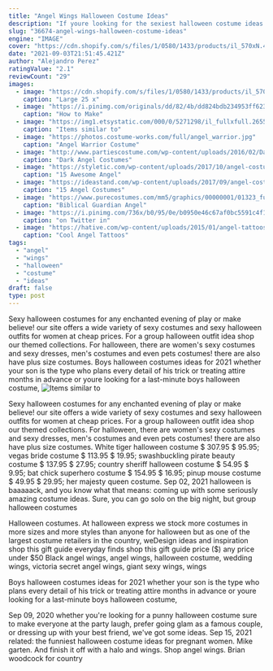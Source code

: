 ```yaml
---
title: "Angel Wings Halloween Costume Ideas"
description: "If youre looking for the sexiest halloween costume ideas around, then youve come to the right place. Show off your inner goddess this halloween when you wear any of our sexy halloween costumes for 2021! you can create a costume of your own with our fun skirts and corsets, or grab a sexy halloween costume"
slug: "36674-angel-wings-halloween-costume-ideas"
engine: "IMAGE"
cover: "https://cdn.shopify.com/s/files/1/0580/1433/products/il_570xN.408537566_gy0l_grande.jpg?v=1487548002"
date: "2021-09-03T21:51:45.421Z"
author: "Alejandro Perez"
ratingValue: "2.1"
reviewCount: "29"
images:
  - image: "https://cdn.shopify.com/s/files/1/0580/1433/products/il_570xN.408537566_gy0l_grande.jpg?v=1487548002"
    caption: "Large 25 x"
  - image: "https://i.pinimg.com/originals/dd/82/4b/dd824bdb234953ff6234e0c7ec8fd387.jpg"
    caption: "How to Make"
  - image: "https://img1.etsystatic.com/000/0/5271298/il_fullxfull.265527629.jpg"
    caption: "Items similar to"
  - image: "https://photos.costume-works.com/full/angel_warrior.jpg"
    caption: "Angel Warrior Costume"
  - image: "http://www.partiescostume.com/wp-content/uploads/2016/02/Dark-Angel-Costume-DIY.jpg"
    caption: "Dark Angel Costumes"
  - image: "https://styletic.com/wp-content/uploads/2017/10/angel-costumes/3-angel-halloween-costume-ideas.jpg"
    caption: "15 Awesome Angel"
  - image: "https://ideastand.com/wp-content/uploads/2017/09/angel-costume-diy/12-angel-costume-diy-ideas-tutorials.jpg"
    caption: "15 Angel Costumes"
  - image: "https://www.purecostumes.com/mm5/graphics/00000001/01323_full_1.jpg"
    caption: "Biblical Guardian Angel"
  - image: "https://i.pinimg.com/736x/b0/95/0e/b0950e46c67af0bc5591c4f1bdcfa9f3.jpg"
    caption: "on Twitter in"
  - image: "https://hative.com/wp-content/uploads/2015/01/angel-tattoos/2-cool-angel-tattoo-design.jpg"
    caption: "Cool Angel Tattoos"
tags:
  - "angel"
  - "wings"
  - "halloween"
  - "costume"
  - "ideas"
draft: false
type: post
---
```


Sexy halloween costumes for any enchanted evening of play or make believe! our site offers a wide variety of sexy costumes and sexy halloween outfits for women at cheap prices. For a group halloween outfit idea shop our themed collections. For halloween, there are women's sexy costumes and sexy dresses, men's costumes and even pets costumes! there are also have plus size costumes. Boys halloween costumes ideas for 2021 whether your son is the type who plans every detail of his trick or treating attire months in advance or youre looking for a last-minute boys halloween costume,
![Items similar to](https://img1.etsystatic.com/000/0/5271298/il_fullxfull.265527629.jpg "Items similar to")

Sexy halloween costumes for any enchanted evening of play or make believe! our site offers a wide variety of sexy costumes and sexy halloween outfits for women at cheap prices. For a group halloween outfit idea shop our themed collections. For halloween, there are women&#39;s sexy costumes and sexy dresses, men&#39;s costumes and even pets costumes! there are also have plus size costumes. White tiger halloween costume $ 307.95 $ 95.95; vegas bride costume $ 113.95 $ 19.95; swashbuckling pirate beauty costume $ 137.95 $ 27.95; country sheriff halloween costume $ 54.95 $ 9.95; bat chick superhero costume $ 154.95 $ 16.95; pinup mouse costume $ 49.95 $ 29.95; her majesty queen costume. Sep 02, 2021 halloween is baaaaack, and you know what that means: coming up with some seriously amazing costume ideas. Sure, you can go solo on the big night, but group halloween costumes
<!--inArticleAds-->

<!--galleryOne-->

Halloween costumes. At halloween express we stock more costumes in more sizes and more styles than anyone for halloween but as one of the largest costume retailers in the country, weDesign ideas and inspiration shop this gift guide everyday finds shop this gift guide price ($) any price under $50  Black angel wings, angel wings, halloween costume, wedding wings, victoria secret angel wings, giant sexy wings, wings
<!--inArticleAds-->

<!--galleryTwo-->

Boys halloween costumes ideas for 2021 whether your son is the type who plans every detail of his trick or treating attire months in advance or youre looking for a last-minute boys halloween costume,
<!--galleryThree-->

Sep 09, 2020 whether you're looking for a punny halloween costume sure to make everyone at the party laugh, prefer going glam as a famous couple, or dressing up with your best friend, we've got some ideas. Sep 15, 2021 related: the funniest halloween costume ideas for pregnant women. Mike garten.  And finish it off with a halo and wings. Shop angel wings. Brian woodcock for country